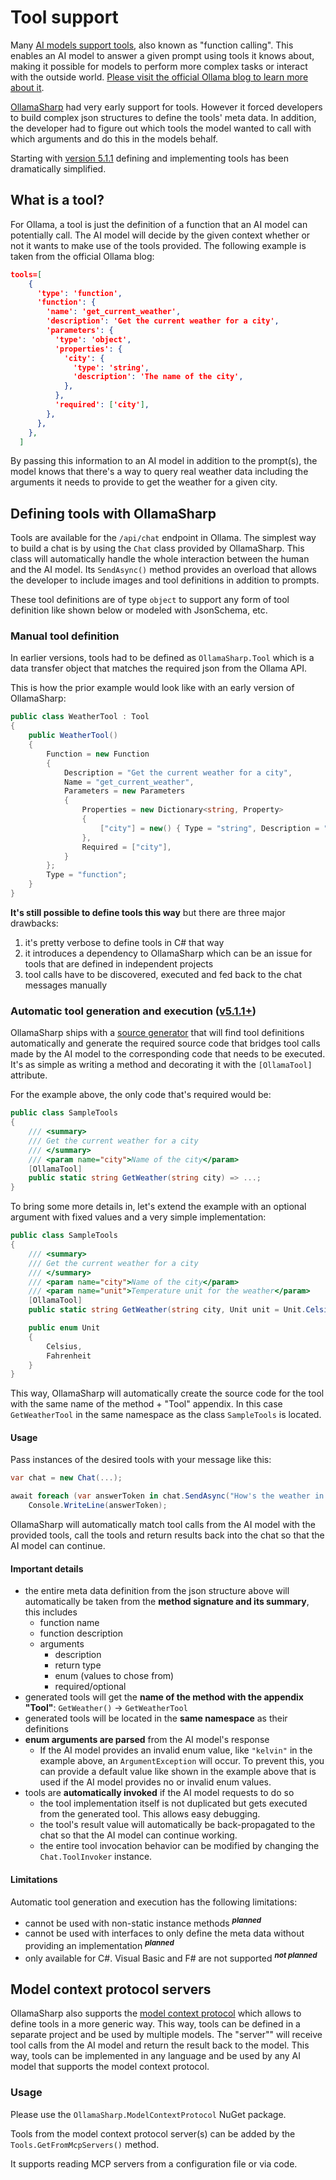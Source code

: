 # Tool support

Many [AI models support tools](https://ollama.com/search?c=tools), also known as "function calling". This enables an AI model to answer a given prompt using tools it knows about, making it possible for models to perform more complex tasks or interact with the outside world. [Please visit the official Ollama blog to learn more about it](https://ollama.com/blog/tool-support).

[OllamaSharp](https://github.com/awaescher/OllamaSharp) had very early support for tools. However it forced developers to build complex json structures to define the tools' meta data. In addition, the developer had to figure out which tools the model wanted to call with which arguments and do this in the models behalf.

Starting with [version 5.1.1](https://github.com/awaescher/OllamaSharp/releases/tag/5.1.1) defining and implementing tools has been dramatically simplified.

## What is a tool?

For Ollama, a tool is just the definition of a function that an AI model can potentially call. The AI model will decide by the given context whether or not it wants to make use of the tools provided. The following example is taken from the official Ollama blog:

``` json
tools=[
    {
      'type': 'function',
      'function': {
        'name': 'get_current_weather',
        'description': 'Get the current weather for a city',
        'parameters': {
          'type': 'object',
          'properties': {
            'city': {
              'type': 'string',
              'description': 'The name of the city',
            },
          },
          'required': ['city'],
        },
      },
    },
  ]
```

By passing this information to an AI model in addition to the prompt(s), the model knows that there's a way to query real weather data including the arguments it needs to provide to get the weather for a given city.

## Defining tools with OllamaSharp

Tools are available for the `/api/chat` endpoint in Ollama. The simplest way to build a chat is by using the `Chat` class provided by OllamaSharp. This class will automatically handle the whole interaction between the human and the AI model. Its `SendAsync()` method provides an overload that allows the developer to include images and tool definitions in addition to prompts.

These tool definitions are of type `object` to support any form of tool definition like shown below or modeled with JsonSchema, etc.

### Manual tool definition

In earlier versions, tools had to be defined as `OllamaSharp.Tool` which is a data transfer object that matches the required json from the Ollama API.

This is how the prior example would look like with an early version of OllamaSharp:

``` csharp
public class WeatherTool : Tool
{
    public WeatherTool()
    {
        Function = new Function
        {
            Description = "Get the current weather for a city",
            Name = "get_current_weather",
            Parameters = new Parameters
            {
                Properties = new Dictionary<string, Property>
                {
                    ["city"] = new() { Type = "string", Description = "Name of the city" }
                },
                Required = ["city"],
            }
        };
        Type = "function";
    }
}
```

**It's still possible to define tools this way** but there are three major drawbacks:
1. it's pretty verbose to define tools in C# that way
2. it introduces a dependency to OllamaSharp which can be an issue for tools that are defined in independent projects
3. tool calls have to be discovered, executed and fed back to the chat messages manually

### Automatic tool generation and execution ([v5.1.1+](https://github.com/awaescher/OllamaSharp/pull/171))

OllamaSharp ships with a [source generator](https://learn.microsoft.com/en-us/shows/on-dotnet/c-source-generators) that will find tool definitions automatically and generate the required source code that bridges tool calls made by the AI model to the corresponding code that needs to be executed. It's as simple as writing a method and decorating it with the `[OllamaTool]` attribute.

For the example above, the only code that's required would be:

``` csharp
public class SampleTools
{
	/// <summary>
	/// Get the current weather for a city
	/// </summary>
	/// <param name="city">Name of the city</param>
	[OllamaTool]
	public static string GetWeather(string city) => ...;
}
```

To bring some more details in, let's extend the example with an optional argument with fixed values and a very simple implementation:

``` csharp
public class SampleTools
{
	/// <summary>
	/// Get the current weather for a city
	/// </summary>
	/// <param name="city">Name of the city</param>
	/// <param name="unit">Temperature unit for the weather</param>
	[OllamaTool]
	public static string GetWeather(string city, Unit unit = Unit.Celsius) => $"It's cold at only 6° {unit} in {location}.";

    public enum Unit
    {
        Celsius,
        Fahrenheit
    }
}
```

This way, OllamaSharp will automatically create the source code for the tool with the same name of the method + "Tool" appendix. In this case `GetWeatherTool` in the same namespace as the class `SampleTools` is located.

#### Usage

Pass instances of the desired tools with your message like this:

``` csharp
var chat = new Chat(...);

await foreach (var answerToken in chat.SendAsync("How's the weather in Stuttgart?", [new GetWeatherTool()]))
    Console.WriteLine(answerToken);
```

OllamaSharp will automatically match tool calls from the AI model with the provided tools, call the tools and return results back into the chat so that the AI model can continue.

#### Important details

 - the entire meta data definition from the json structure above will automatically be taken from the **method signature and its summary**, this includes
   - function name
   - function description
   - arguments
     - description
     - return type
     - enum (values to chose from)
     - required/optional
 - generated tools will get the **name of the method with the appendix "Tool"**: `GetWeather()` → `GetWeatherTool`
 - generated tools will be located in the **same namespace** as their definitions
 - **enum arguments are parsed** from the AI model's response
   - If the AI model provides an invalid enum value, like `"kelvin"` in the example above, an `ArgumentException` will occur. To prevent this, you can provide a default value like shown in the example above that is used if the AI model provides no or invalid enum values.
  - tools are **automatically invoked** if the AI model requests to do so
    - the tool implementation itself is not duplicated but gets executed from the generated tool. This allows easy debugging.
    - the tool's result value will automatically be back-propagated to the chat so that the AI model can continue working.
    - the entire tool invocation behavior can be modified by changing the `Chat.ToolInvoker` instance.

 #### Limitations

 Automatic tool generation and execution has the following limitations:

  - cannot be used with non-static instance methods <sup>**_planned_**</sup>
  - cannot be used with interfaces to only define the meta data without providing an implementation <sup>**_planned_**</sup>
  - only available for C#. Visual Basic and F# are not supported <sup>**_not planned_**</sup>
 
## Model context protocol servers

OllamaSharp also supports the [model context protocol](https://modelcontextprotocol.io/introduction) which allows to define tools in a more generic way.
This way, tools can be defined in a separate project and be used by multiple models.
The "server"" will receive tool calls from the AI model and return the result back to the model. 
This way, tools can be implemented in any language and be used by any AI model that supports the model context protocol.

### Usage

Please use the `OllamaSharp.ModelContextProtocol` NuGet package.

Tools from the model context protocol server(s) can be added by the `Tools.GetFromMcpServers()` method.

It supports reading MCP servers from a configuration file or via code.